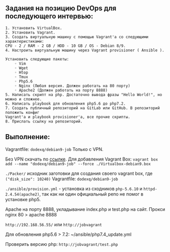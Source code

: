 ## Задания на позицию DevOps для последующего интервью:
    1. Установить VirtualBox.
    2. Установить Vagrant.
    3. Создать виртуальную машину с помощью Vagrant'а со следующими характеристиками: 
    CPU - 2 / RAM - 2 GB / HDD - 10 GB / OS - Debian 8/9.
    4. Настроить виртуальную машину через Vagrant provisioner ( Ansible ). 
    
    Установить следующие пакеты:
        ◦ Vim
        ◦ Wget
        ◦ Htop
        ◦ Tmux
        ◦ Php5.6
        ◦ Nginx (Любая версия. Должен работать на 80 порту)
        ◦ Apache2 (Должен работать на порту 8888)
    5. Написать скрипт на php. Достаточно вывода фразы "Hello World!", но можно и сложнее.
    6. Написать playbook для обновления php5.6 до php7.2.
    7. Создать публичный репозиторий на GitLab или GitHub. В репозиторий положить конфиг 
    Vagrant'а и playbook provisioner'а, все прочие скрипты.
    8. Прислать ссылку на репозиторий.

## Выполнение:
Vagrantfile: `dodexq/debian9-job` Только с VPN.

Без VPN скачать по <a href="https://disk.yandex.ru/d/QY-UAdUlNmIkyw" target="_blank">ссылке</a>. Для добавления Vagrant Box: `vagrant box add --name "dodexq/debian9-job" --force ./Virtualbox-debian9.box`


`./Packer/` исходник заготовки для создания своего vagrant box, где `("disk_size": 10240)` Vagrantfile: `dodexq/debian9-job`

`./ansible/provision.yml` - установка из сходников `php-5.6.10` и `httpd-2.4.54(apache2)`, так как ни один официальный репо не помог в установке php5.

Apache на порту 8888, укладывание index.php и test.php на сайт.
Прокси nginx 80 > apache 8888

`http://192.168.56.55/` или `http://jobvagrant`

Для обновления php5.6 > 7.2: ~/ansible/php7.4_update.yml

Проверить версию php: `http://jobvagrant/test.php`

